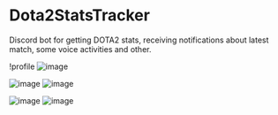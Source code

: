 # Dota2StatsTracker
Discord bot for getting DOTA2 stats, receiving notifications about latest match, some voice activities and other.

!profile
![image](https://github.com/VladyaRazumist/Dota2StatsTracker/assets/45969614/d9528803-3fe3-4a6b-ba7e-31423d5ecace)


![image](https://github.com/VladyaRazumist/Dota2StatsTracker/assets/45969614/4d53d466-06d4-4d66-a627-281f9dbbce59)
![image](https://github.com/VladyaRazumist/Dota2StatsTracker/assets/45969614/d50cb962-13d1-46d3-b7e3-8cfbf3cf1136)

![image](https://github.com/VladyaRazumist/Dota2StatsTracker/assets/45969614/87037f0d-c1cb-40e1-b909-7b7de83a32f0)
![image](https://github.com/VladyaRazumist/Dota2StatsTracker/assets/45969614/f7eb9f07-5685-45c6-9dd7-2c929711752f)
